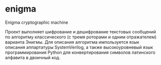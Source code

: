 enigma
======

Enigma cryptographic machine

Проект выполняет шифрование и дешифрование текстовых сообщений по алгоритму классического (с тремя роторами и одним отражателем) варианта Энигмы. Для описания алгоритма импользуется язык описания аппартатуры SystemVerilog, а также высокоуровневый язык программирования Python для конвертирования символов латинского алфавита в двоичный код.
